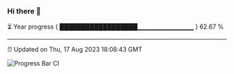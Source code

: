 ### Hi there 👋

⏳ Year progress { ██████████████████▁▁▁▁▁▁▁▁▁▁▁▁ } 62.67 %

---

⏰ Updated on Thu, 17 Aug 2023 18:08:43 GMT

![Progress Bar CI](https://github.com/Shyam-Makwana/GitHub-Actions-Demo/workflows/Progress%20Bar%20CI/badge.svg)
